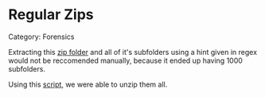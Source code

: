 # Regular Zips
Category: Forensics

Extracting this [zip folder](assets/RegularZips.zip) and all of it's subfolders using a hint given in regex would not be reccomended manually, because it ended up having 1000 subfolders.

Using this [script](assets/regularZips.py), we were able to unzip them all.
